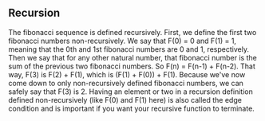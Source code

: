 ## Recursion
The fibonacci sequence is defined recursively. First, we define the first two fibonacci numbers non-recursively. We say that F(0) = 0 and F(1) = 1, meaning that the 0th and 1st fibonacci numbers are 0 and 1, respectively. Then we say that for any other natural number, that fibonacci number is the sum of the previous two fibonacci numbers. So F(n) = F(n-1) + F(n-2). That way, F(3) is F(2) + F(1), which is (F(1) + F(0)) + F(1). Because we've now come down to only non-recursively defined fibonacci numbers, we can safely say that F(3) is 2. Having an element or two in a recursion definition defined non-recursively (like F(0) and F(1) here) is also called the edge condition and is important if you want your recursive function to terminate.